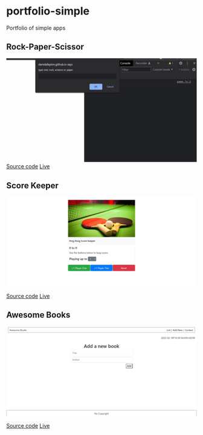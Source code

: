 # portfolio-simple
Portfolio of simple apps


## Rock-Paper-Scissor
![](./rps-animation.gif)
[Source code](https://github.com/damdafayton/rock-paper-scissors)
[Live](https://damdafayton.github.io/rock-paper-scissors/)


## Score Keeper
![](./ss-ping.jpg)

[Source code](https://github.com/damdafayton/score-keeper)
[Live](https://damdafayton.github.io/score-keeper/)


## Awesome Books
![](./ss-books.jpg)

[Source code](https://github.com/damdafayton/awesome-books)
[Live](https://damdafayton.github.io/awesome-books/dist/)


